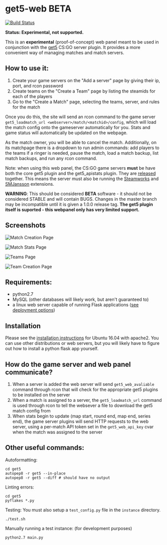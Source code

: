 get5-web BETA
===========================

[![Build Status](https://travis-ci.org/splewis/get5-web.svg?branch=master)](https://travis-ci.org/splewis/get5-web)

**Status: Experimental, not supported.**

This is an **experimental** (proof-of-concept) web panel meant to be used in conjunction with the [get5](https://github.com/splewis/get5) CS:GO server plugin. It provides a more convenient way of managing matches and match servers.


## How to use it:
1. Create your game servers on the "Add a server" page by giving their ip, port, and rcon password
2. Create teams on the "Create a Team" page by listing the steamids for each of the players
3. Go to the "Create a Match" page, selecting the teams, server, and rules for the match

Once you do this, the site will send an rcon command to the game server ``get5_loadmatch_url <webserver>/match/<matchid>/config``, which will load the match config onto the gameserver automatically for you. Stats and game status will automatically be updated on the webpage.

As the match owner, you will be able to cancel the match. Additionally, on its matchpage there is a dropdown to run admin commands: add players to the teams if a ringer is needed, pause the match, load a match backup, list match backups, and run any rcon command.

Note: when using this web panel, the CS:GO game servers **must** be have both the core get5 plugin and the get5_apistats plugin. They are [released](https://github.com/splewis/get5/releases) together. This means the server must also be running the [Steamworks](https://forums.alliedmods.net/showthread.php?t=229556) and [SMJansson](https://forums.alliedmods.net/showthread.php?t=184604) extensions.

**WARNING**: This should be considered **BETA** software - it should not be considered STABLE and will contain BUGS. Changes in the master branch may be incompatible until it is given a 1.0.0 release tag. **The get5 plugin itself is suported - this webpanel only has very limited support.**


## Screenshots

![Match Creation Page](/screenshots/create_match.png?raw=true "Match Creation Page")

![Match Stats Page](/screenshots/match_stats.png?raw=true "Match Stats Page")

![Teams Page](/screenshots/teams.png?raw=true "Teams Page")

![Team Creation Page](/screenshots/team_edit.png?raw=true "Team Creation Page")

## Requirements:
- python2.7
- MySQL (other databases will likely work, but aren't guaranteed to)
- a linux web server capable of running Flask applications ([see deployment options](http://flask.pocoo.org/docs/0.11/deploying/))


## Installation

Please see the [installation instructions](INSTALL.md) for Ubuntu 16.04 with apache2. You can use other distributions or web servers, but you will likely have to figure out how to install a python flask app yourself.

## How do the game server and web panel communicate?

1. When a server is added the web server will send ``get5_web_avaliable`` command through rcon that will check for the appropriate get5 plugins to be installed on the server
2. When a match is assigned to a server, the ``get5_loadmatch_url`` command  is used through rcon to tell the websever a file to download the get5 match config from
3. When stats begin to update (map start, round end, map end, series end), the game server plugins will send HTTP requests to the web server, using a per-match API token set in the ``get5_web_api_key`` cvar when the match was assigned to the server


## Other useful commands:

Autoformatting:
```
cd get5
autopep8 -r get5 --in-place
autopep8 -r get5 --diff # should have no output
```

Linting errors:
```
cd get5
pyflakes *.py
```

Testing:
You must also setup a ``test_config.py`` file in the ``instance`` directory.
```
./test.sh
```

Manually running a test instance: (for development purposes)
```
python2.7 main.py
```
